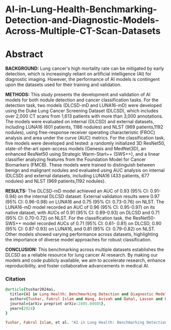 # AI-in-Lung-Health-Benchmarking-Detection-and-Diagnostic-Models-Across-Multiple-CT-Scan-Datasets

# Abstract
**BACKGROUND:** Lung cancer's high mortality rate can be mitigated by early detection, which is
increasingly reliant on artificial intelligence (AI) for diagnostic imaging. However, the performance of AI
models is contingent upon the datasets used for their training and validation.

**METHODS:** This study presents the development and validation of AI models for both nodule detection
and cancer classification tasks. For the detection task, two models (DLCSD-mD and LUNA16-mD) were
developed using the Duke Lung Cancer Screening Dataset (DLCSD), which includes over 2,000 CT scans
from 1,613 patients with more than 3,000 annotations. The models were evaluated on internal (DLCSD)
and external datasets, including LUNA16 (601 patients, 1186 nodules) and NLST (969 patients,1192
nodules), using free-response receiver operating characteristic (FROC) analysis and area under the curve
(AUC) metrics. For the classification task, five models were developed and tested: a randomly initialized
3D ResNet50, state-of-the-art open-access models (Genesis and MedNet3D), an enhanced ResNet50
using Strategic Warm-Start++ (SWS++), and a linear classifier analyzing features from the Foundation
Model for Cancer Biomarkers (FMCB). These models were trained to distinguish between benign and
malignant nodules and evaluated using AUC analysis on internal (DLCSD) and external datasets,
including LUNA16 (433 patients, 677 nodules) and NLST (969 patients,1192 nodules).

**RESULTS:** The DLCSD-mD model achieved an AUC of 0.93 (95% CI: 0.91-0.94) on the internal
DLCSD dataset. External validation results were 0.97 (95% CI: 0.96-0.98) on LUNA16 and 0.75 (95%
CI: 0.73-0.76) on NLST. The LUNA16-mD model recorded an AUC of 0.96 (95% CI: 0.95-0.97) on its
native dataset, with AUCs of 0.91 (95% CI: 0.89-0.93) on DLCSD and 0.71 (95% CI: 0.70-0.72) on
NLST. For the classification task, the ResNet50-SWS++ model recorded AUCs of 0.71 (95% CI: 0.61-
0.81) on DLCSD, 0.90 (95% CI: 0.87-0.93) on LUNA16, and 0.81 (95% CI: 0.79-0.82) on NLST. Other
models showed varying performance across datasets, highlighting the importance of diverse model
approaches for robust classification.

**CONCLUSION:** This benchmarking across multiple datasets establishes the DLCSD as a reliable
resource for lung cancer AI research. By making our models and code publicly available, we aim to
accelerate research, enhance reproducibility, and foster collaborative advancements in medical AI.


### Citation
```ruby
@article{tushar2024ai,
  title={AI in Lung Health: Benchmarking Detection and Diagnostic Models Across Multiple CT Scan Datasets},
  author={Tushar, Fakrul Islam and Wang, Avivah and Dahal, Lavsen and Harowicz, Michael R and Lafata, Kyle J and Tailor, Tina D and Lo, Joseph Y},
  journal={arXiv preprint arXiv:2405.04605},
  year={2024}
}
```
```ruby
Tushar, Fakrul Islam, et al. "AI in Lung Health: Benchmarking Detection and Diagnostic Models Across Multiple CT Scan Datasets." arXiv preprint arXiv:2405.04605 (2024).
```
